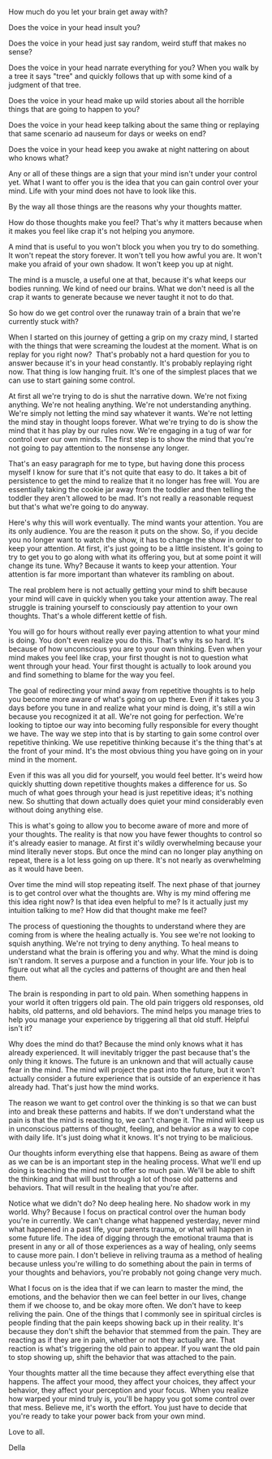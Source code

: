 How much do you let your brain get away with? 

Does the voice in your head insult you? 

Does the voice in your head just say random, weird stuff that makes no sense?

Does the voice in your head narrate everything for you? When you walk by a tree it says "tree" and quickly follows that up with some kind of a judgment of that tree.

Does the voice in your head make up wild stories about all the horrible things that are going to happen to you?

Does the voice in your head keep talking about the same thing or replaying that same scenario ad nauseum for days or weeks on end?

Does the voice in your head keep you awake at night nattering on about who knows what?

Any or all of these things are a sign that your mind isn't under your control yet. What I want to offer you is the idea that you can gain control over your mind. Life with your mind does not have to look like this. 

By the way all those things are the reasons why your thoughts matter. 

How do those thoughts make you feel? That's why it matters because when it makes you feel like crap it's not helping you anymore. 

A mind that is useful to you won't block you when you try to do something. It won't repeat the story forever. It won't tell you how awful you are. It won't make you afraid of your own shadow. It won't keep you up at night.

The mind is a muscle, a useful one at that, because it's what keeps our bodies running. We kind of need our brains. What we don't need is all the crap it wants to generate because we never taught it not to do that.

So how do we get control over the runaway train of a brain that we're currently stuck with?

When I started on this journey of getting a grip on my crazy mind, I started with the things that were screaming the loudest at the moment. What is on replay for you right now?  That's probably not a hard question for you to answer because it's in your head constantly. It's probably replaying right now. That thing is low hanging fruit. It's one of the simplest places that we can use to start gaining some control.

At first all we're trying to do is shut the narrative down. We're not fixing anything. We're not healing anything. We're not understanding anything. We're simply not letting the mind say whatever it wants. We're not letting the mind stay in thought loops forever. What we're trying to do is show the mind that it has play by our rules now. We're engaging in a tug of war for control over our own minds. The first step is to show the mind that you're not going to pay attention to the nonsense any longer.

That's an easy paragraph for me to type, but having done this process myself I know for sure that it's not quite that easy to do. It takes a bit of persistence to get the mind to realize that it no longer has free will. You are essentially taking the cookie jar away from the toddler and then telling the toddler they aren't allowed to be mad. It's not really a reasonable request but that's what we're going to do anyway.

Here's why this will work eventually. The mind wants your attention. You are its only audience. You are the reason it puts on the show. So, if you decide you no longer want to watch the show, it has to change the show in order to keep your attention. At first, it's just going to be a little insistent. It's going to try to get you to go along with what its offering you, but at some point it will change its tune. Why? Because it wants to keep your attention. Your attention is far more important than whatever its rambling on about.

The real problem here is not actually getting your mind to shift because your mind will cave in quickly when you take your attention away. The real struggle is training yourself to consciously pay attention to your own thoughts. That's a whole different kettle of fish.

You will go for hours without really ever paying attention to what your mind is doing. You don't even realize you do this. That's why its so hard. It's because of how unconscious you are to your own thinking. Even when your mind makes you feel like crap, your first thought is not to question what went through your head. Your first thought is actually to look around you and find something to blame for the way you feel.

The goal of redirecting your mind away from repetitive thoughts is to help you become more aware of what's going on up there. Even if it takes you 3 days before you tune in and realize what your mind is doing, it's still a win because you recognized it at all. We're not going for perfection. We're looking to tiptoe our way into becoming fully responsible for every thought we have. The way we step into that is by starting to gain some control over repetitive thinking. We use repetitive thinking because it's the thing that's at the front of your mind. It's the most obvious thing you have going on in your mind in the moment.

Even if this was all you did for yourself, you would feel better. It's weird how quickly shutting down repetitive thoughts makes a difference for us. So much of what goes through your head is just repetitive ideas; it's nothing new. So shutting that down actually does quiet your mind considerably even without doing anything else.

This is what's going to allow you to become aware of more and more of your thoughts. The reality is that now you have fewer thoughts to control so it's already easier to manage. At first it's wildly overwhelming because your mind literally never stops. But once the mind can no longer play anything on repeat, there is a lot less going on up there. It's not nearly as overwhelming as it would have been.

Over time the mind will stop repeating itself. The next phase of that journey is to get control over what the thoughts are. Why is my mind offering me this idea right now? Is that idea even helpful to me? Is it actually just my intuition talking to me? How did that thought make me feel?

The process of questioning the thoughts to understand where they are coming from is where the healing actually is. You see we're not looking to squish anything. We're not trying to deny anything. To heal means to understand what the brain is offering you and why. What the mind is doing isn't random. It serves a purpose and a function in your life. Your job is to figure out what all the cycles and patterns of thought are and then heal them. 

The brain is responding in part to old pain. When something happens in your world it often triggers old pain. The old pain triggers old responses, old habits, old patterns, and old behaviors. The mind helps you manage tries to help you manage your experience by triggering all that old stuff. Helpful isn't it?

Why does the mind do that? Because the mind only knows what it has already experienced. It will inevitably trigger the past because that's the only thing it knows. The future is an unknown and that will actually cause fear in the mind. The mind will project the past into the future, but it won't actually consider a future experience that is outside of an experience it has already had. That's just how the mind works.

The reason we want to get control over the thinking is so that we can bust into and break these patterns and habits. If we don't understand what the pain is that the mind is reacting to, we can't change it. The mind will keep us in unconscious patterns of thought, feeling, and behavior as a way to cope with daily life. It's just doing what it knows. It's not trying to be malicious.

Our thoughts inform everything else that happens. Being as aware of them as we can be is an important step in the healing process. What we'll end up doing is teaching the mind not to offer so much pain. We'll be able to shift the thinking and that will bust through a lot of those old patterns and behaviors. That will result in the healing that you're after.

Notice what we didn't do? No deep healing here. No shadow work in my world. Why? Because I focus on practical control over the human body you're in currently. We can't change what happened yesterday, never mind what happened in a past life, your parents trauma, or what will happen in some future life. The idea of digging through the emotional trauma that is present in any or all of those experiences as a way of healing, only seems to cause more pain. I don't believe in reliving trauma as a method of healing because unless you're willing to do something about the pain in terms of your thoughts and behaviors, you're probably not going change very much. 

What I focus on is the idea that if we can learn to master the mind, the emotions, and the behavior then we can feel better in our lives, change them if we choose to, and be okay more often. We don't have to keep reliving the pain. One of the things that I commonly see in spiritual circles is people finding that the pain keeps showing back up in their reality. It's because they don't shift the behavior that stemmed from the pain. They are reacting as if they are in pain, whether or not they actually are. That reaction is what's triggering the old pain to appear. If you want the old pain to stop showing up, shift the behavior that was attached to the pain. 

Your thoughts matter all the time because they affect everything else that happens. The affect your mood, they affect your choices, they affect your behavior, they affect your perception and your focus.  When you realize how warped your mind truly is, you'll be happy you got some control over that mess. Believe me, it's worth the effort. You just have to decide that you're ready to take your power back from your own mind.

Love to all.

Della